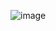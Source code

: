 

![image](https://user-images.githubusercontent.com/91923187/189460936-792ab1a7-c14d-4c9d-9961-72d5d770f5a5.png)
